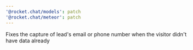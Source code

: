 ```yaml
---
'@rocket.chat/models': patch
'@rocket.chat/meteor': patch
---
```


Fixes the capture of lead's email or phone number when the visitor didn't have data already
